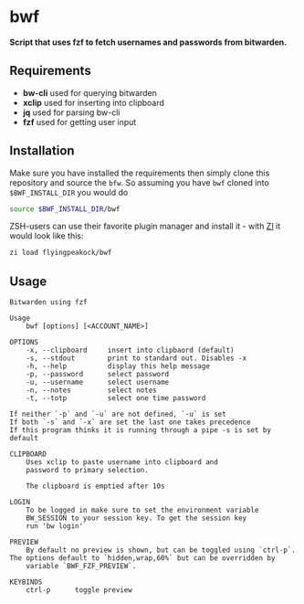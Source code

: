 # bwf

**Script that uses fzf to fetch usernames and passwords from bitwarden.**

## Requirements

- **bw-cli**
    used for querying bitwarden
- **xclip**
    used for inserting into clipboard
- **jq**
    used for parsing bw-cli
- **fzf**
    used for getting user input

## Installation

Make sure you have installed the requirements then simply clone this repository and source the `bfw`. So assuming you have `bwf` cloned into `$BWF_INSTALL_DIR` you would do

```bash
source $BWF_INSTALL_DIR/bwf
```

ZSH-users can use their favorite plugin manager and install it - with [ZI] it would look like this:

```zsh
zi load flyingpeakock/bwf
```

[ZI]: https://github.com/z-shell/zi

## Usage

```
Bitwarden using fzf

Usage
    bwf [options] [<ACCOUNT_NAME>]

OPTIONS
    -x, --clipboard     insert into clipbaord (default)
    -s, --stdout        print to standard out. Disables -x
    -h, --help          display this help message
    -p, --password      select password
    -u, --username      select username
    -n, --notes         select notes
    -t, --totp          select one time password

If neither `-p` and `-u` are not defined, `-u` is set
If both `-s` and `-x` are set the last one takes precedence
If this program thinks it is running through a pipe -s is set by default

CLIPBOARD
    Uses xclip to paste username into clipboard and
    password to primary selection.

    The clipboard is emptied after 10s

LOGIN
    To be logged in make sure to set the environment variable
    BW_SESSION to your session key. To get the session key
    run 'bw login'

PREVIEW
    By default no preview is shown, but can be toggled using `ctrl-p`. The options default to `hidden,wrap,60%` but can be overridden by
    variable `BWF_FZF_PREVIEW`.

KEYBINDS
    ctrl-p      toggle preview
```
